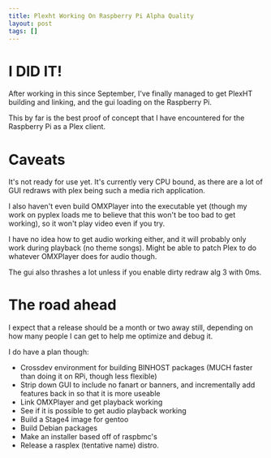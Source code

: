 ```yaml
---
title: Plexht Working On Raspberry Pi Alpha Quality
layout: post
tags: []
---
```



I DID IT!
=========

After working in this since September, I've finally managed to get PlexHT building and linking, and the gui loading on the Raspberry Pi.

This by far is the best proof of concept that I have encountered for the Raspberry Pi as a Plex client.

Caveats
=======

It's not ready for use yet. It's currently very CPU bound, as there are a lot of GUI redraws with plex being such a media rich application.

I also haven't even build OMXPlayer into the executable yet (though my work on pyplex loads me to believe that this won't be too bad to get working), so it won't play video even if you try.

I have no idea how to get audio working either, and it will probably only work during playback (no theme songs). Might be able to patch Plex to do whatever OMXPlayer does for audio though.

The gui also thrashes a lot unless if you enable dirty redraw alg 3 with 0ms.

The road ahead
==============

I expect that a release should be a month or two away still, depending on how many people I can get to help me optimize and debug it.

I do have a plan though:

-   Crossdev environment for building BINHOST packages (MUCH faster than doing it on RPi, though less flexible)
-   Strip down GUI to include no fanart or banners, and incrementally add features back in so that it is more useable
-   Link OMXPlayer and get playback working
-   See if it is possible to get audio playback working
-   Build a Stage4 image for gentoo
-   Build Debian packages
-   Make an installer based off of raspbmc's
-   Release a rasplex (tentative name) distro.

